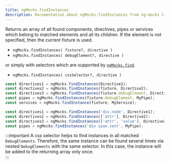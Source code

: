 ```yaml
---
title: ngMocks.findInstances
description: Documentation about ngMocks.findInstances from ng-mocks library
---
```


Returns an array of all found components, directives, pipes or services which belong to matched elements and all its children.
If the element is not specified, then the current fixture is used.

- `ngMocks.findInstances( fixture?, directive )`
- `ngMocks.findInstances( debugElement?, directive )`

or simply with selectors which are supported by [`ngMocks.find`](find.md).

- `ngMocks.findInstances( cssSelector?, directive )`

```ts
const directives1 = ngMocks.findInstances(Directive1);
const directives2 = ngMocks.findInstances(fixture, Directive2);
const directives3 = ngMocks.findInstances(fixture.debugElement, Directive3);
const pipes = ngMocks.findInstances(fixture.debugElement, MyPipe);
const services = ngMocks.findInstance(fixture, MyService);
```

```ts
const directives1 = ngMocks.findInstances('div.node', Directive1);
const directives2 = ngMocks.findInstances(['attr'], Directive2);
const directives3 = ngMocks.findInstances(['attr', 'value'], Directive3);
const pipes = ngMocks.findInstances('div span.text', MyPipe);
```

:::important
A css selector helps to find instances in all matched `DebugElements`.
Therefore, the same instance can be found several times via nested `DebugElements` with the same selector.
In this case, the instance will be added to the returning array only once.  
:::
